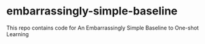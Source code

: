 # embarrassingly-simple-baseline
This repo contains code for  An Embarrassingly Simple Baseline to One-shot Learning
